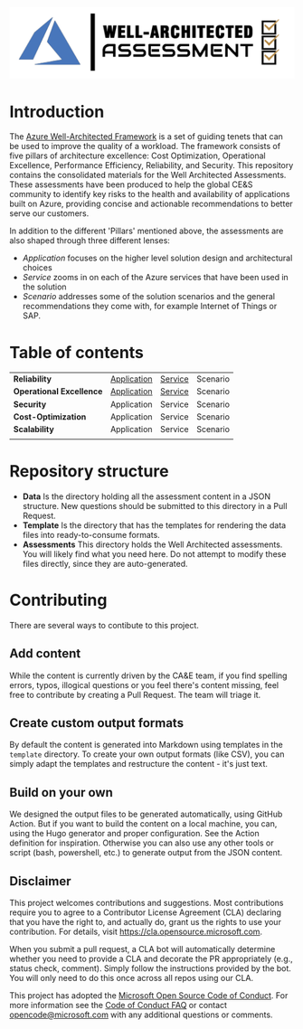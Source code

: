 
[![Well-Architected Assessment](./media/well-architected.png "Well-Architected Assessment")](#)

# Introduction

The [Azure Well-Architected Framework](https://docs.microsoft.com/azure/architecture/framework/) is a set of guiding tenets that can be used to improve the quality of a workload. The framework consists of five pillars of architecture excellence: Cost Optimization, Operational Excellence, Performance Efficiency, Reliability, and Security.
This repository contains the consolidated materials for the Well Architected Assessments. These assessments have been produced to help the global CE&S community to identify key risks to the health and availability of applications built on Azure, providing concise and actionable recommendations to better serve our customers.

In addition to the different 'Pillars' mentioned above, the assessments are also shaped through three different lenses:

* _Application_ focuses on the higher level solution design and architectural choices
* _Service_ zooms in on each of the Azure services that have been used in the solution
* _Scenario_ addresses some of the solution scenarios and the general recommendations they come with, for example Internet of Things or SAP. 

# Table of contents

|||||
| --- | --- | --- | --- |
| **Reliability** | [Application](./Assessments/reliability/applicationlens.md) | [Service](Assessments/reliability/servicelens.md) | Scenario |
| **Operational Excellence** | [Application](./Assessments/opex/applicationlens.md) | [Service](./Assessments/opex/servicelens.md) | Scenario |
| **Security** | Application | Service | Scenario |
| **Cost-Optimization** | Application | Service | Scenario |
| **Scalability** | Application | Service | Scenario |
|||||

# Repository structure

* **Data**
Is the directory holding all the assessment content in a JSON structure. New questions should be submitted to this directory in a Pull Request. 
* **Template**
Is the directory that has the templates for rendering the data files into ready-to-consume formats.
* **Assessments**
This directory holds the Well Architected assessments. You will likely find what you need here. Do not attempt to modify these files directly, since they are auto-generated.

# Contributing

There are several ways to contibute to this project.

## Add content

While the content is currently driven by the CA&E team, if you find spelling errors, typos, illogical questions or you feel there's content missing, feel free to contribute by creating a Pull Request. The team will triage it.

## Create custom output formats

By default the content is generated into Markdown using templates in the `template` directory. To create your own output formats (like CSV), you can simply adapt the templates and restructure the content - it's just text.

## Build on your own

We designed the output files to be generated automatically, using GitHub Action. But if you want to build the content on a local machine, you can, using the Hugo generator and proper configuration. See the Action definition for inspiration. Otherwise you can also use any other tools or script (bash, powershell, etc.) to generate output from the JSON content.

## Disclaimer

This project welcomes contributions and suggestions.  Most contributions require you to agree to a
Contributor License Agreement (CLA) declaring that you have the right to, and actually do, grant us
the rights to use your contribution. For details, visit https://cla.opensource.microsoft.com.

When you submit a pull request, a CLA bot will automatically determine whether you need to provide
a CLA and decorate the PR appropriately (e.g., status check, comment). Simply follow the instructions
provided by the bot. You will only need to do this once across all repos using our CLA.

This project has adopted the [Microsoft Open Source Code of Conduct](https://opensource.microsoft.com/codeofconduct/).
For more information see the [Code of Conduct FAQ](https://opensource.microsoft.com/codeofconduct/faq/) or
contact [opencode@microsoft.com](mailto:opencode@microsoft.com) with any additional questions or comments.

